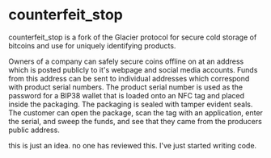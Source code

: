 # counterfeit_stop
counterfeit_stop is a fork of the Glacier protocol for secure cold storage of bitcoins and use for uniquely identifying products.

Owners of a company can safely secure coins offline on at an address which is posted publicly to it's webpage and social media accounts. 
Funds from this address can be sent to individual addresses which correspond with product serial numbers. The product serial number is used as the password for a BIP38 wallet that is loaded onto an NFC tag and placed  inside the packaging. The packaging is sealed with tamper evident seals. The customer can open the package, scan the tag with an application, enter the serial, and sweep the funds, and see that they came from the producers public address.

this is just an idea. no one has reviewed this. I've just started writing code.
